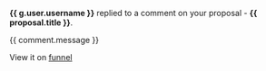 **{{ g.user.username }}** replied to a comment on your proposal -  **{{ proposal.title
}}**.

{{ comment.message }}

View it on [funnel]({{link}})  
